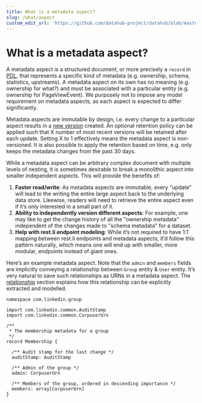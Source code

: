 ```yaml
---
title: What is a metadata aspect?
slug: /what/aspect
custom_edit_url: 'https://github.com/datahub-project/datahub/blob/master/docs/what/aspect.md'
---
```

# What is a metadata aspect?

A metadata aspect is a structured document, or more precisely a `record` in [PDL](https://linkedin.github.io/rest.li/pdl_schema),
 that represents a specific kind of metadata (e.g. ownership, schema, statistics, upstreams). 
 A metadata aspect on its own has no meaning (e.g. ownership for what?) and must be associated with a particular entity (e.g. ownership for PageViewEvent). 
 We purposely not to impose any model requirement on metadata aspects, as each aspect is expected to differ significantly.
 
Metadata aspects are immutable by design, i.e. every change to a particular aspect results in a [new version](../advanced/aspect-versioning.md) created. 
An optional retention policy can be applied such that X number of most recent versions will be retained after each update. 
Setting X to 1 effectively means the metadata aspect is non-versioned. 
It is also possible to apply the retention based on time, e.g. only keeps the metadata changes from the past 30 days.

While a metadata aspect can be arbitrary complex document with multiple levels of nesting, it is sometimes desirable to break a monolithic aspect into smaller independent aspects. 
This will provide the benefits of:
1. **Faster read/write**: As metadata aspects are immutable, every "update" will lead to the writing the entire large aspect back to the underlying data store. 
Likewise, readers will need to retrieve the entire aspect even if it’s only interested in a small part of it.
2. **Ability to independently version different aspects**: For example, one may like to get the change history of all the "ownership metadata" independent of the changes made to "schema metadata" for a dataset.
3. **Help with rest.li endpoint modeling**: While it’s not required to have 1:1 mapping between rest.li endpoints and metadata aspects, 
it’d follow this pattern naturally, which means one will end up with smaller, more modular, endpoints instead of giant ones.

Here’s an example metadata aspect. Note that the `admin` and `members` fields are implicitly conveying a relationship between `Group` entity & `User` entity. 
It’s very natural to save such relationships as URNs in a metadata aspect. 
The [relationship](relationship.md) section explains how this relationship can be explicitly extracted and modelled.

```
namespace com.linkedin.group

import com.linkedin.common.AuditStamp
import com.linkedin.common.CorpuserUrn

/**
 * The membership metadata for a group
 */
record Membership {

  /** Audit stamp for the last change */
  auditStamp: AuditStamp

  /** Admin of the group */
  admin: CorpuserUrn

  /** Members of the group, ordered in descending importance */
  members: array[CorpuserUrn]
}
```
